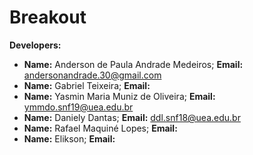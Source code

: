 # Breakout

<b>Developers:</b>

- <b>Name:</b> Anderson de Paula Andrade Medeiros; <b>Email:</b> andersonandrade.30@gmail.com
- <b>Name:</b> Gabriel Teixeira; <b>Email:</b> 
- <b>Name:</b> Yasmin Maria Muniz de Oliveira; <b>Email:</b> ymmdo.snf19@uea.edu.br
- <b>Name:</b> Daniely Dantas; <b>Email:</b> ddl.snf18@uea.edu.br
- <b>Name:</b> Rafael Maquiné Lopes; <b>Email:</b>
- <b>Name:</b> Elikson; <b>Email:</b>
